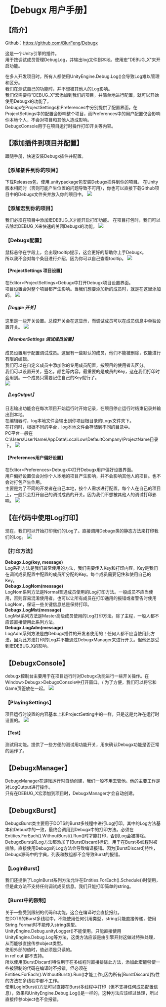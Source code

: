 # 【Debugx 用户手册】
## 【简介】
Github：https://github.com/BlurFeng/Debugx

这是一个Unity引擎的插件。\
用于按调试成员管理DebugLog，并输出log文件到本地。使用宏"DEBUG_X"来开启功能。

在多人开发项目时，所有人都使用UnityEngine.Debug.Log()会导致Log难以管理和区分。\
我们在测试自己的功能时，并不想被其他人的Log影响。\
我们仅需要将"DEBUG_X"宏添加到我们的项目，并简单地进行配置，就可以开始使用Debugx的功能了。\
Debugx在ProjectSettings和Preferences中分别提供了配置界面，在ProjectSettings中的配置会影响整个项目，而Preferences中的用户配置仅会影响你本地个人，不会对项目和其他人造成影响。\
DebugxConsole用于在项目运行时操作打印开关等内容。

## 【添加插件到项目并配置】
跟随手册，快速安装Debugx插件并配置。

### 【添加插件到你的项目】
下载Releases包，使用.unitypackage包安装Debugx插件到你的项目。
在Unity版本相同时（否则可能产生位置的问题导致不可用），你也可以直接下载Github项目中的Debugx文件夹并放入你的项目中。
![](Images/Debugx1.png)

### 【添加宏到你的项目】
我们必须在项目中添加宏DEBUG_X才能开启打印功能。
在项目打包时，我们可以去除宏DEBUG_X来快速的关闭Debugx的功能。
![](Images/Debugx2.png)

### 【Debugx配置】
鼠标悬停在字段上，会出现tooltip提示，这会更好的帮助你上手Debugx。\
所以我不会对每个条目进行介绍，因为你可以自己查看tooltip。
![](Images/Debugx3.png)

#### 【ProjectSettings 项目设置】
在Editor>ProjectSettings>Debugx中打开Debugx项目设置界面。\
项目设置会对整个项目都产生影响。当我们想要添加新的成员时，就是在这里添加的。
![](Images/Debugx4.png)

##### 【Toggle 开关】
这里是一些开关设置。总控开关会在这显示，而调试成员可以在成员信息中单独设置开关。
![](Images/Debugx5.png)

##### 【MemberSettings 调试成员设置】
成员设置用于配置调试成员。这里有一些默认的成员，他们不能被删除，仅能进行有限的编辑。\
我们可以在自定义成员中添加你的专用成员配置，按项目的使用者去区分。\
我们可以设置开关，签名，颜色等内容。最重要的是成员的Key，这在我们打印时会用到。一个成员只需要记住自己的Key就行了。\
![](Images/Debugx6.png)

##### 【LogOutput】
日志输出功能会在每次项目开始运行时开始记录，在项目停止运行时结束记录并输出到本地。\
在编辑器时，log本地文件会输出到你项目根目录的Logs文件夹下。\
在打包时，根据不同的平台，log本地文件会存储到不同的目录中。\
PC平台一般在C:\Users\UserName\AppData\LocalLow\DefaultCompany\ProjectName目录下。
![](Images/Debugx7.png)

#### 【Preferences用户偏好设置】
在Editor>Preferences>Debugx中打开Debugx用户偏好设置界面。\
用户偏好设置仅会对你个人本地的项目产生影响，并不会影响其他人的项目。也不会对打包产生作用。\
主要是为了不同的开发者在自己本地，按个人需求进行配置。每个人在自己的项目上，一般只会打开自己的调试成员的开关。因为我们不想被其他人的调试打印影响。
![](Images/Debugx8.png)

## 【在代码中使用Log打印】
现在，我们可以开始打印我们的Log了。直接调用Debugx类的静态方法来打印我们的Log。
![](Images/Debugx9.png)

### 【打印方法】
**Debugx.Log(key, message)**\
Log系列方法是我们最常使用的方法，我们需要传入Key和打印内容。Key是我们在调试成员配置中配置的成员所分配的Key。每个成员需要记住和使用自己的Key。\
**Debugx.LogNom(message)**\
LogNom系列方法是Normal普通成员使用的Log打印方法。一般成员不应当使用，否则容易混淆使用者。也可以让所有成员在打印通用的报错或者警告时使用LogNom，保证一些关键信息总是保持打印。\
**Debugx.LogMst(message)**\
LogMst系列方法是Master高级成员使用的Log打印方法。除了主程，一般人都不应该直接使用此系列方法。\
**Debugx.LogAdm(message)**\
LogAdm系列方法是由Debugx插件的开发者使用的！任何人都不应当使用此方法，因为此方法打印的Log并不能通过DebugxManager来进行开关。但他还是受到宏DEBUG_X的影响。

## 【DebugxConsole】
debugx控制台主要用于在项目运行时对Debugx功能进行一些开关操作。在Window>Debugx>DebugxConsole中打开窗口。/
为了方便，我们可以将它和Game页签放在一起。
![](Images/Debugx10.png)

### 【PlayingSettings】
项目运行时设置的内容基本上和ProjectSetting中的一样，只是这是允许在运行时设置的。
![](Images/Debugx11.png)
#### 【Test】
测试用功能。提供了一些方便的测试用功能开关，用来确认Debugx功能是否正常的运作了。

## 【DebugxManager】
DebugxManager在游戏运行时自动创建，我们一般不用去管他。他的主要工作是对LogOutput进行操作。\
只有在DEBUG_X宏添加到项目时，DebugxManager才会自动创建。

## 【DebugxBurst】
DebugxBurst类主要用于DOTS的Burst多线程中进行Log打印。其中的Log方法基本和Debux中的一致，最终会调用到Debugx中的打印方法。必须在Entities.ForEach().WithoutBurst().Run()时才能打印，否则Log会被排除。\
DebugxBurst的Log方法都添加了[BurstDiscard]标记，用于在Burst多线程时被排除。直接使用Debugx的Log方法会导致编译报错。因为[BurstDiscard]特性，Debugx源码中的字典，列表和数组都不会导致Burst的报错。

### 【LogInBurst】
我们还提供了LogInBurst系列方法允许在Entities.ForEach().Schedule()时使用，但是此方法不支持任何调试成员信息。我们只能打印简单的string。

### 【Burst中的限制】
关于一些受到限制的代码和功能。这会在编译时会直接报红。\
在DOTS的Burst多线程中，不能使用任何引用类型，string只能直接传递，使用String.Format时不能传入string类型。\
UnityEngine.Debug.unityLogger()不能使用。只能直接使用UnityEngine.Debug.Log等方法，这类方法应该是由引擎开封这做过特殊处理，从而能够直接传参object类型。\
使用外部的值时，值必须是只读的。\
in ref out 都不支持。\
所以使用[BurstDiscard]特性用于在多线程时直接排除此方法，添加此宏能够使一些被限制的代码在编译时不报错，但必须在Entities.ForEach().WithoutBurst().Run()才能工作;,因为所有[BurstDiscard]特性的方法在多线程中都不工作。\
使用LogInBurst()方法可以直接在Burst多线程中打印（但不支持任何成员配置信息），效果和UnityEngine.Debug.Log()是一样的，这种方法应该经过处理，所以直接传参object也不会报错。
